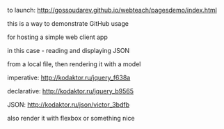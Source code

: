 to launch: http://gossoudarev.github.io/webteach/pagesdemo/index.html 

this is a way to demonstrate GitHub usage

for hosting a simple web client app

in this case - reading and displaying JSON

from a local file, then rendering it with a model

imperative: http://kodaktor.ru/jquery_f638a

declarative: http://kodaktor.ru/jquery_b9565

JSON: http://kodaktor.ru/json/victor_3bdfb



also render it with flexbox or something nice